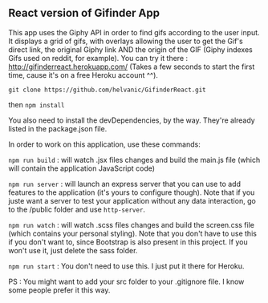 ## React version of Gifinder App

This app uses the Giphy API in order to find gifs according to the user input. It displays a grid of gifs, with overlays
allowing the user to get the Gif's direct link, the original Giphy link AND the origin of the GIF (Giphy indexes Gifs used on reddit,
for example).
You can try it there : http://gifinderreact.herokuapp.com/ (Takes a few seconds to start the first time, cause it's on a free Heroku account ^^).

```git clone https://github.com/helvanic/GifinderReact.git```

then ```npm install```

You also need to install the devDependencies, by the way. They're already listed in the package.json file.

In order to work on this application, use these commands:

```npm run build``` : will watch .jsx files changes and build the main.js file (which will contain the application JavaScript code)

```npm run server``` : will launch an express server that you can use to add features to the application (it's yours to configure though). Note that if you juste want a server to test your application without any data interaction, go to the /public folder and use ```http-server```.

```npm run watch``` : will watch .scss files changes and build the screen.css file (which contains your personal styling). Note that you don't have to use this if you don't want to, since Bootstrap is also present in this project. If you won't use it, just delete the sass folder.

```npm run start``` : You don't need to use this. I just put it there for Heroku.

PS : You might want to add your src folder to your .gitignore file. I know some people prefer it this way.
